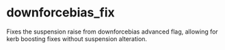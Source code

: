 # downforcebias_fix
Fixes the suspension raise from downforcebias advanced flag, allowing for kerb boosting fixes without suspension alteration.

